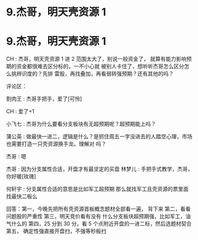 # 9.杰哥，明天壳资源 1

# 9.杰哥，明天壳资源 1

CH : 杰哥，明天壳资源 1 进 2 范围太大了，别说一般资金了， 就算有能力影响预期的资金都很难去区分标的，一不小心就 被别人卡住了，想听听杰哥怎么区分怎么挑辨识度的？先排 雷股，再找叠加，再看弱转强预期？还有其他的吗？

评论区：

割肉王 : 杰哥手把手，爱了[可怜]

CH : 爱了+1

小飞七 : 杰哥为什么要看分支板块有无超预期呢？超预期能上吗？

蒲公英 : 做最快一进二，逻辑是什么？是抓住周五一字没进去的人踏空心理，市场也需要打造一只壳资源换手龙。理解对 吗？

杰哥 : 嗯

杰哥 : 因为分支属性合适，开盘才有最坚定的买盘 林梦儿 : 手把手式教学，杰哥，你好暖[玫瑰]

何轩宇 : 分支属性合适的意思是比如军工超预期 那么就找军工且壳资源的票里面找最快二板么

回答：第一，今晚先把所有壳资源首板概念题材全部看一遍， 背下来 第二，看看问题股的严重性 第三，明天竞价看有没有 什么分支板块超预期强，比如军工，油气什么的 第四，25 分到 30 分，看 5 个点附近开盘的一进二标，然后选题材契合 第五， 确定性强直接开盘扫，不强等秒板扫
